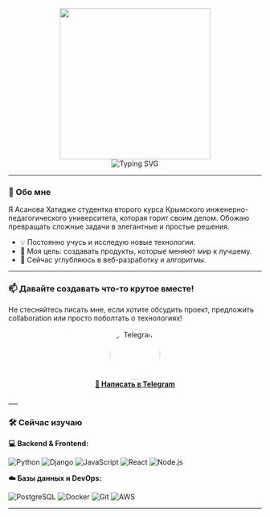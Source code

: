 
<div align="center">
  <img src="https://user-images.githubusercontent.com/74038190/219923809-b86dc415-a0c2-4a38-bc88-ad6cf06395a8.gif" width="300" height="300"/>
</div>
<div align="center">
  <img src="https://readme-typing-svg.herokuapp.com?font=Fira+Code&pause=1000&color=22F76E&center=true&vCenter=true&width=435&lines=Привет%2C+Я+Hati!;Люблю+творить+и+создавать;Добро+пожаловать+в+мой+профиль!" alt="Typing SVG" />
</div>

---

### 🚀 Обо мне

<!-- Краткое и яркое описание -->
Я Асанова Хатидже студентка второго курса Крымского инженерно-педагогического университета, которая горит своим делом. Обожаю превращать сложные задачи в элегантные и простые решения.
- 💡 Постоянно учусь и исследую новые технологии.
- 🎯 Моя цель: создавать продукты, которые меняют мир к лучшему.
- 🌱 Сейчас углубляюсь в веб-разработку и алгоритмы.

---
### 📫 Давайте создавать что-то крутое вместе!

Не стесняйтесь писать мне, если хотите обсудить проект, предложить collaboration или просто поболтать о технологиях!

<div align="center">
  <a href="https://t.me/hatiii_07" target="_blank">
    <img src="https://media.giphy.com/media/j4q4h9u3QMpQhFhkLY/giphy.gif" width="100" height="100" alt="Telegram" style="border-radius: 50%;"/>
    <br>
    <strong>💬 Написать в Telegram</strong>
  </a>
</div>

<br>
___

### 🛠️ Сейчас изучаю

<!-- Иконки можно взять с https://shields.io/ или https://simpleicons.org/ -->

**💻 Backend & Frontend:**
  
![Python](https://img.shields.io/badge/Python-3776AB?style=for-the-badge&logo=python&logoColor=white)
![Django](https://img.shields.io/badge/Django-092E20?style=for-the-badge&logo=django&logoColor=white)
![JavaScript](https://img.shields.io/badge/JavaScript-F7DF1E?style=for-the-badge&logo=javascript&logoColor=black)
![React](https://img.shields.io/badge/React-20232A?style=for-the-badge&logo=react&logoColor=61DAFB)
![Node.js](https://img.shields.io/badge/Node.js-339933?style=for-the-badge&logo=nodedotjs&logoColor=white)

**☁️ Базы данных и DevOps:**

![PostgreSQL](https://img.shields.io/badge/PostgreSQL-316192?style=for-the-badge&logo=postgresql&logoColor=white)
![Docker](https://img.shields.io/badge/Docker-2496ED?style=for-the-badge&logo=docker&logoColor=white)
![Git](https://img.shields.io/badge/Git-F05032?style=for-the-badge&logo=git&logoColor=white)
![AWS](https://img.shields.io/badge/Amazon_AWS-FF9900?style=for-the-badge&logo=amazonaws&logoColor=white)

---



